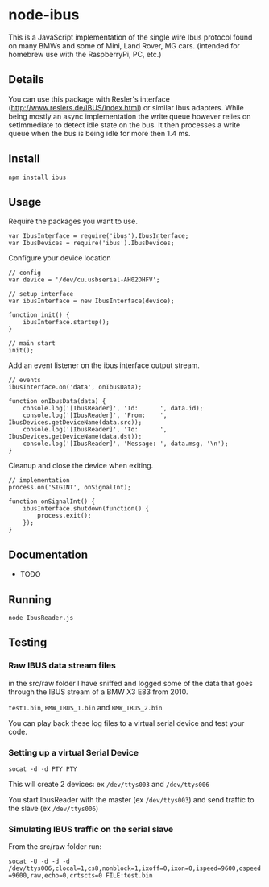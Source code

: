 # node-ibus

This is a JavaScript implementation of the single wire Ibus protocol found on many BMWs and some of Mini, Land Rover, MG cars. (intended for homebrew use with the RaspberryPi, PC, etc.)

## Details

You can use this package with Resler's interface (http://www.reslers.de/IBUS/index.html) or similar Ibus adapters.
While being mostly an async implementation the write queue however relies on setImmediate to detect idle state on the bus. It then processes a write queue when the bus is being idle for more then 1.4 ms.


## Install

```npm install ibus```


## Usage

Require the packages you want to use.

```
var IbusInterface = require('ibus').IbusInterface;
var IbusDevices = require('ibus').IbusDevices;
```

Configure your device location

```
// config
var device = '/dev/cu.usbserial-AH02DHFV';

// setup interface
var ibusInterface = new IbusInterface(device);

function init() {
    ibusInterface.startup();
}

// main start
init();
```

Add an event listener on the ibus interface output stream.

```
// events
ibusInterface.on('data', onIbusData);

function onIbusData(data) {
    console.log('[IbusReader]', 'Id: 	  ', data.id);
    console.log('[IbusReader]', 'From: 	  ', IbusDevices.getDeviceName(data.src));
    console.log('[IbusReader]', 'To: 	  ', IbusDevices.getDeviceName(data.dst));
    console.log('[IbusReader]', 'Message: ', data.msg, '\n');
}
```

Cleanup and close the device when exiting.

```
// implementation
process.on('SIGINT', onSignalInt);

function onSignalInt() {
    ibusInterface.shutdown(function() {
        process.exit();
    });
}
```

## Documentation

- TODO


## Running

```node IbusReader.js```


## Testing

### Raw IBUS data stream files

in the src/raw folder I have sniffed and logged some of the data that goes through the IBUS stream of a BMW X3 E83 from 2010.

```test1.bin```, ```BMW_IBUS_1.bin``` and ```BMW_IBUS_2.bin```

You can play back these log files to a virtual serial device and test your code.

### Setting up a virtual Serial Device

```socat -d -d PTY PTY```

This will create 2 devices: ex ```/dev/ttys003``` and ```/dev/ttys006```

You start IbusReader with the master (ex ```/dev/ttys003```) and send traffic to the slave (ex ```/dev/ttys006```)

### Simulating IBUS traffic on the serial slave

From the src/raw folder run:

```socat -U -d -d -d /dev/ttys006,clocal=1,cs8,nonblock=1,ixoff=0,ixon=0,ispeed=9600,ospeed=9600,raw,echo=0,crtscts=0 FILE:test.bin```
